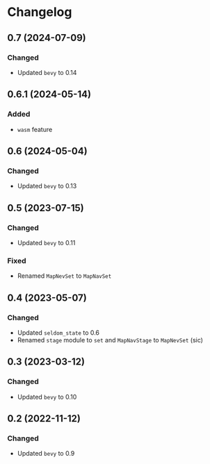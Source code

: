 # Changelog

## 0.7 (2024-07-09)

### Changed

- Updated `bevy` to 0.14

## 0.6.1 (2024-05-14)

### Added

- `wasm` feature

## 0.6 (2024-05-04)

### Changed

- Updated `bevy` to 0.13

## 0.5 (2023-07-15)

### Changed

- Updated `bevy` to 0.11

### Fixed

- Renamed `MapNevSet` to `MapNavSet`

## 0.4 (2023-05-07)

### Changed

- Updated `seldom_state` to 0.6
- Renamed `stage` module to `set` and `MapNavStage` to `MapNevSet` (sic)

## 0.3 (2023-03-12)

### Changed

- Updated `bevy` to 0.10

## 0.2 (2022-11-12)

### Changed

- Updated `bevy` to 0.9
